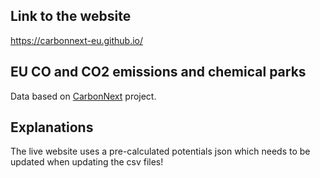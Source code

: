 ## Link to the website

https://carbonnext-eu.github.io/

## EU CO and CO2 emissions and chemical parks
Data based on [CarbonNext](http://carbonnext.eu/) project.

## Explanations
The live website uses a pre-calculated potentials json which needs to be updated when updating the csv files!
